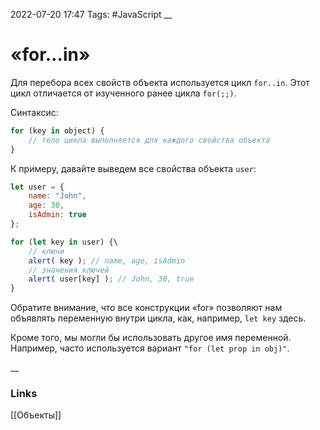2022-07-20 17:47
Tags: #JavaScript 
__
# «for…in»
Для перебора всех свойств объекта используется цикл `for..in`. Этот цикл отличается от изученного ранее цикла `for(;;)`.

Синтаксис:
```js
for (key in object) {
	// тело цикла выполняется для каждого свойства объекта
}
```

К примеру, давайте выведем все свойства объекта `user`:
```js
let user = {
	name: "John",
	age: 30,
	isAdmin: true
};

for (let key in user) {\
	// ключи
	alert( key ); // name, age, isAdmin 
	// значения ключей
	alert( user[key] ); // John, 30, true
}
```

Обратите внимание, что все конструкции «for» позволяют нам объявлять переменную внутри цикла, как, например, `let key` здесь.

Кроме того, мы могли бы использовать другое имя переменной. Например, часто используется вариант `"for (let prop in obj)"`.

__
### Links
[[Объекты]]